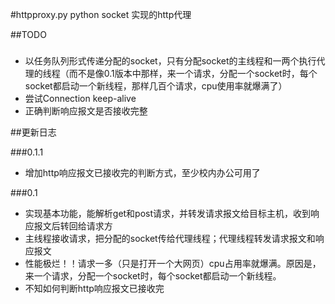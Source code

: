 #httpproxy.py
python socket 实现的http代理   


##TODO
###
+ 以任务队列形式传递分配的socket，只有分配socket的主线程和一两个执行代理的线程（而不是像0.1版本中那样，来一个请求，分配一个socket时，每个socket都启动一个新线程，那样几百个请求，cpu使用率就爆满了）   
+ 尝试Connection  keep-alive   
+ 正确判断响应报文是否接收完整   


##更新日志

###0.1.1
+ 增加http响应报文已接收完的判断方式，至少校内办公可用了


###0.1
+ 实现基本功能，能解析get和post请求，并转发请求报文给目标主机，收到响应报文后转回给请求方   
+ 主线程接收请求，把分配的socket传给代理线程；代理线程转发请求报文和响应报文   
+ 性能极烂！！请求一多（只是打开一个大网页）cpu占用率就爆满。原因是，来一个请求，分配一个socket时，每个socket都启动一个新线程。   
+ 不知如何判断http响应报文已接收完   

